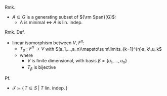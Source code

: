 
Rmk.
- $A\subseteq G$ is a generating subset of ${\rm Span}(G)$:
	- $A$ is minimal $\iff$ $A$ is lin. indep.

Rmk. Def.
- linear isomorphism between $V$, $F^n$: 
	- $T_{\beta}:F^n\to V$  with  $(a_1,...,a_n)\mapsto\sum\limits_{k=1}^{n}a_k\,u_k$
	- where
		- $V$ is finite dimensional, with basis $\beta=\{u_1,...,u_n\}$
		- $T_{\beta}$ is bijective

Pf.
- $\mathcal{T}\coloneqq\{\,T\subseteq S\;|\;T$ lin. indep.$\,\}$